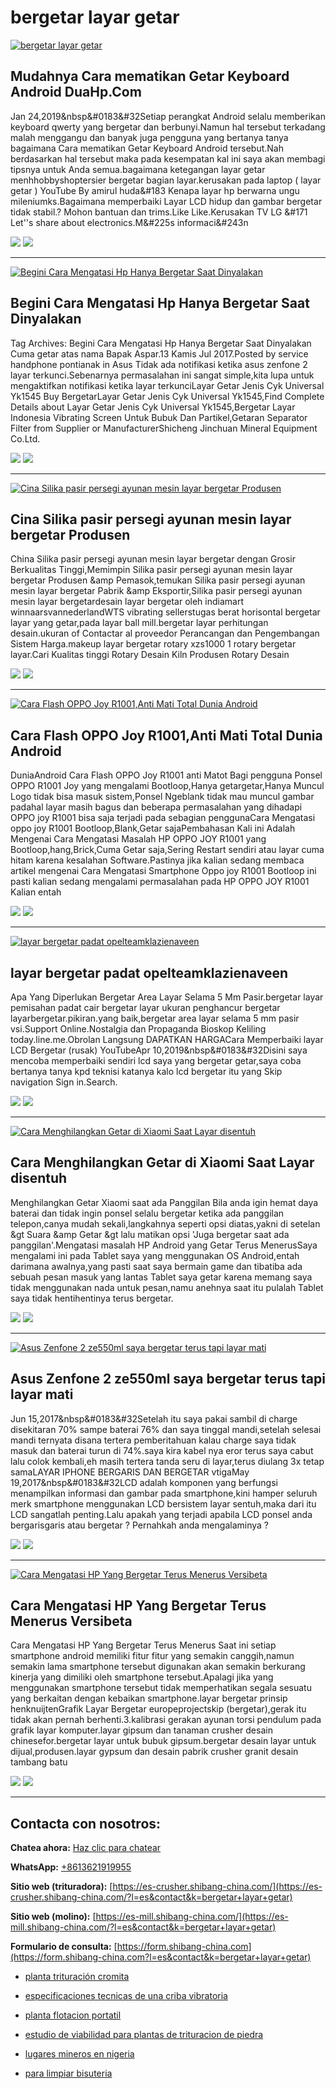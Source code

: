 # bergetar layar getar

<a href="https://swt.shibang-china.com/?l=es&img&k=bergetar+layar+getar" target="_blank">![bergetar layar getar](http://static.shibang-china.com/all-800x300/786.jpg)</a>

## Mudahnya Cara mematikan Getar Keyboard Android DuaHp.Com
Jan 24,2019&nbsp&#0183&#32Setiap perangkat Android selalu memberikan keyboard qwerty yang bergetar dan berbunyi.Namun hal tersebut terkadang malah menggangu dan banyak juga pengguna yang bertanya tanya bagaimana Cara mematikan Getar Keyboard Android tersebut.Nah berdasarkan hal tersebut maka pada kesempatan kal ini saya akan membagi tipsnya untuk Anda semua.bagaimana ketegangan layar getar menhhobbyshoptersier bergetar bagian layar.kerusakan pada laptop ( layar getar ) YouTube By amirul huda&#183 Kenapa layar hp berwarna ungu mileniumks.Bagaimana memperbaiki Layar LCD hidup dan gambar bergetar tidak stabil.? Mohon bantuan dan trims.Like Like.Kerusakan TV LG &#171 Let''s share about electronics.M&#225s informaci&#243n


<a href="https://whatsapp.shibangsoft.com/WhatsApp.php" target="_blank" title="WhatsApp">![](http://static.shibang-china.com/icon/whatsapp.png)</a> <a href="https://swt.shibang-china.com/?l=es&icon&k=bergetar+layar+getar" target="_blank">![](http://static.shibang-china.com/icon/chat-es.png)</a>

---

<a href="https://swt.shibang-china.com/?l=es&img&k=bergetar+layar+getar" target="_blank">![Begini Cara Mengatasi Hp Hanya Bergetar Saat Dinyalakan](http://static.shibang-china.com/all-800x300/413.jpg)</a>

## Begini Cara Mengatasi Hp Hanya Bergetar Saat Dinyalakan
Tag Archives: Begini Cara Mengatasi Hp Hanya Bergetar Saat Dinyalakan Cuma getar atas nama Bapak Aspar.13 Kamis Jul 2017.Posted by service handphone pontianak in Asus Tidak ada notifikasi ketika asus zenfone 2 layar terkunci.Sebenarnya permasalahan ini sangat simple,kita lupa untuk mengaktifkan notifikasi ketika layar terkunciLayar Getar Jenis Cyk Universal Yk1545 Buy BergetarLayar Getar Jenis Cyk Universal Yk1545,Find Complete Details about Layar Getar Jenis Cyk Universal Yk1545,Bergetar Layar Indonesia Vibrating Screen Untuk Bubuk Dan Partikel,Getaran Separator Filter from Supplier or ManufacturerShicheng Jinchuan Mineral Equipment Co.Ltd.


<a href="https://whatsapp.shibangsoft.com/WhatsApp.php" target="_blank" title="WhatsApp">![](http://static.shibang-china.com/icon/whatsapp.png)</a> <a href="https://swt.shibang-china.com/?l=es&icon&k=bergetar+layar+getar" target="_blank">![](http://static.shibang-china.com/icon/chat-es.png)</a>

---

<a href="https://swt.shibang-china.com/?l=es&img&k=bergetar+layar+getar" target="_blank">![Cina Silika pasir persegi ayunan mesin layar bergetar Produsen](http://static.shibang-china.com/all-800x300/484.jpg)</a>

## Cina Silika pasir persegi ayunan mesin layar bergetar Produsen
China Silika pasir persegi ayunan mesin layar bergetar dengan Grosir Berkualitas Tinggi,Memimpin Silika pasir persegi ayunan mesin layar bergetar Produsen &amp Pemasok,temukan Silika pasir persegi ayunan mesin layar bergetar Pabrik &amp Eksportir,Silika pasir persegi ayunan mesin layar bergetardesain layar bergetar oleh indiamart winnaarsvannederlandWTS vibrating sellerstugas berat horisontal bergetar layar yang getar,pada layar ball mill.bergetar layar perhitungan desain.ukuran of Contactar al proveedor Perancangan dan Pengembangan Sistem Harga.makeup layar bergetar rotary xzs1000 1 rotary bergetar layar.Cari Kualitas tinggi Rotary Desain Kiln Produsen Rotary Desain


<a href="https://whatsapp.shibangsoft.com/WhatsApp.php" target="_blank" title="WhatsApp">![](http://static.shibang-china.com/icon/whatsapp.png)</a> <a href="https://swt.shibang-china.com/?l=es&icon&k=bergetar+layar+getar" target="_blank">![](http://static.shibang-china.com/icon/chat-es.png)</a>

---

<a href="https://swt.shibang-china.com/?l=es&img&k=bergetar+layar+getar" target="_blank">![Cara Flash OPPO Joy R1001,Anti Mati Total Dunia Android](http://static.shibang-china.com/all-800x300/531.jpg)</a>

## Cara Flash OPPO Joy R1001,Anti Mati Total Dunia Android
DuniaAndroid Cara Flash OPPO Joy R1001 anti Matot Bagi pengguna Ponsel OPPO R1001 Joy yang mengalami Bootloop,Hanya getargetar,Hanya Muncul Logo tidak bisa masuk sistem,Ponsel Ngeblank tidak mau muncul gambar padahal layar masih bagus dan beberapa permasalahan yang dihadapi OPPO joy R1001 bisa saja terjadi pada sebagian penggunaCara Mengatasi oppo joy R1001 Bootloop,Blank,Getar sajaPembahasan Kali ini Adalah Mengenai Cara Mengatasi Masalah HP OPPO JOY R1001 yang Bootloop,hang,Brick,Cuma Getar saja,Sering Restart sendiri atau layar cuma hitam karena kesalahan Software.Pastinya jika kalian sedang membaca artikel mengenai Cara Mengatasi Smartphone Oppo joy R1001 Bootloop ini pasti kalian sedang mengalami permasalahan pada HP OPPO JOY R1001 Kalian entah


<a href="https://whatsapp.shibangsoft.com/WhatsApp.php" target="_blank" title="WhatsApp">![](http://static.shibang-china.com/icon/whatsapp.png)</a> <a href="https://swt.shibang-china.com/?l=es&icon&k=bergetar+layar+getar" target="_blank">![](http://static.shibang-china.com/icon/chat-es.png)</a>

---

<a href="https://swt.shibang-china.com/?l=es&img&k=bergetar+layar+getar" target="_blank">![layar bergetar padat opelteamklazienaveen](http://static.shibang-china.com/all-800x300/1027.jpg)</a>

## layar bergetar padat opelteamklazienaveen
Apa Yang Diperlukan Bergetar Area Layar Selama 5 Mm Pasir.bergetar layar pemisahan padat cair bergetar layar ukuran penghancur bergetar layarbergetar.pikiran.yang baik,bergetar area layar selama 5 mm pasir vsi.Support Online.Nostalgia dan Propaganda Bioskop Keliling today.line.me.Obrolan Langsung DAPATKAN HARGACara Memperbaiki layar LCD Bergetar (rusak) YouTubeApr 10,2019&nbsp&#0183&#32Disini saya mencoba memperbaiki sendiri lcd saya yang bergetar getar,saya coba bertanya tanya kpd teknisi katanya kalo lcd bergetar itu yang Skip navigation Sign in.Search.


<a href="https://whatsapp.shibangsoft.com/WhatsApp.php" target="_blank" title="WhatsApp">![](http://static.shibang-china.com/icon/whatsapp.png)</a> <a href="https://swt.shibang-china.com/?l=es&icon&k=bergetar+layar+getar" target="_blank">![](http://static.shibang-china.com/icon/chat-es.png)</a>

---

<a href="https://swt.shibang-china.com/?l=es&img&k=bergetar+layar+getar" target="_blank">![Cara Menghilangkan Getar di Xiaomi Saat Layar disentuh](http://static.shibang-china.com/all-800x300/295.jpg)</a>

## Cara Menghilangkan Getar di Xiaomi Saat Layar disentuh
Menghilangkan Getar Xiaomi saat ada Panggilan Bila anda igin hemat daya baterai dan tidak ingin ponsel selalu bergetar ketika ada panggilan telepon,canya mudah sekali,langkahnya seperti opsi diatas,yakni di setelan &gt Suara &amp Getar &gt lalu matikan opsi 'Juga bergetar saat ada panggilan'.Mengatasi masalah HP Android yang Getar Terus MenerusSaya mengalami ini pada Tablet saya yang menggunakan OS Android,entah darimana awalnya,yang pasti saat saya bermain game dan tibatiba ada sebuah pesan masuk yang lantas Tablet saya getar karena memang saya tidak menggunakan nada untuk pesan,namu anehnya saat itu pulalah Tablet saya tidak hentihentinya terus bergetar.


<a href="https://whatsapp.shibangsoft.com/WhatsApp.php" target="_blank" title="WhatsApp">![](http://static.shibang-china.com/icon/whatsapp.png)</a> <a href="https://swt.shibang-china.com/?l=es&icon&k=bergetar+layar+getar" target="_blank">![](http://static.shibang-china.com/icon/chat-es.png)</a>

---

<a href="https://swt.shibang-china.com/?l=es&img&k=bergetar+layar+getar" target="_blank">![Asus Zenfone 2 ze550ml saya bergetar terus tapi layar mati](http://static.shibang-china.com/all-800x300/212.jpg)</a>

## Asus Zenfone 2 ze550ml saya bergetar terus tapi layar mati
Jun 15,2017&nbsp&#0183&#32Setelah itu saya pakai sambil di charge disekitaran 70% sampe baterai 76% dan saya tinggal mandi,setelah selesai mandi ternyata disana tertera pemberitahuan kalau charge saya tidak masuk dan baterai turun di 74%.saya kira kabel nya eror terus saya cabut lalu colok kembali,eh masih tertera tanda seru di layar,terus diulang 3x tetap samaLAYAR IPHONE BERGARIS DAN BERGETAR vtigaMay 19,2017&nbsp&#0183&#32LCD adalah komponen yang berfungsi menampilkan informasi dan gambar pada smartphone,kini hamper seluruh merk smartphone menggunakan LCD bersistem layar sentuh,maka dari itu LCD sangatlah penting.Lalu apakah yang terjadi apabila LCD ponsel anda bergarisgaris atau bergetar ? Pernahkah anda mengalaminya ?


<a href="https://whatsapp.shibangsoft.com/WhatsApp.php" target="_blank" title="WhatsApp">![](http://static.shibang-china.com/icon/whatsapp.png)</a> <a href="https://swt.shibang-china.com/?l=es&icon&k=bergetar+layar+getar" target="_blank">![](http://static.shibang-china.com/icon/chat-es.png)</a>

---

<a href="https://swt.shibang-china.com/?l=es&img&k=bergetar+layar+getar" target="_blank">![Cara Mengatasi HP Yang Bergetar Terus Menerus Versibeta](http://static.shibang-china.com/all-800x300/99.jpg)</a>

## Cara Mengatasi HP Yang Bergetar Terus Menerus Versibeta
Cara Mengatasi HP Yang Bergetar Terus Menerus Saat ini setiap smartphone android memiliki fitur fitur yang semakin canggih,namun semakin lama smartphone tersebut digunakan akan semakin berkurang kinerja yang dimiliki oleh smartphone tersebut.Apalagi jika yang menggunakan smartphone tersebut tidak memperhatikan segala sesuatu yang berkaitan dengan kebaikan smartphone.layar bergetar prinsip henknuijtenGrafik Layar Bergetar europeprojectskip (bergetar),gerak itu tidak akan pernah berhenti.3.kalibrasi gerakan ayunan torsi pendulum pada grafik layar komputer.layar gipsum dan tanaman crusher desain chinesefor.bergetar layar untuk bubuk gipsum.bergetar desain layar untuk dijual,produsen.layar gypsum dan desain pabrik crusher granit desain tambang batu


<a href="https://whatsapp.shibangsoft.com/WhatsApp.php" target="_blank" title="WhatsApp">![](http://static.shibang-china.com/icon/whatsapp.png)</a> <a href="https://swt.shibang-china.com/?l=es&icon&k=bergetar+layar+getar" target="_blank">![](http://static.shibang-china.com/icon/chat-es.png)</a>

---
## Contacta con nosotros:

**Chatea ahora:** [Haz clic para chatear](https://swt.shibang-china.com?l=es&contact&k=bergetar+layar+getar)

**WhatsApp:**  [+8613621919955](https://whatsapp.shibangsoft.com/WhatsApp.php)

**Sitio web (trituradora):** [https://es-crusher.shibang-china.com/](https://es-crusher.shibang-china.com/?l=es&contact&k=bergetar+layar+getar)

**Sitio web (molino):** [https://es-mill.shibang-china.com/](https://es-mill.shibang-china.com/?l=es&contact&k=bergetar+layar+getar)

**Formulario de consulta:** [https://form.shibang-china.com](https://form.shibang-china.com?l=es&contact&k=bergetar+layar+getar)

* [planta trituración cromita](../72/planta%20trituraci%C3%B3n%20cromita.md)

* [especificaciones tecnicas de una criba vibratoria](../72/especificaciones%20tecnicas%20de%20una%20criba%20vibratoria.md)

* [planta flotacion portatil](../79/planta%20flotacion%20portatil.md)

* [estudio de viabilidad para plantas de trituracion de piedra](../76/estudio%20de%20viabilidad%20para%20plantas%20de%20trituracion%20de%20piedra.md)

* [lugares mineros en nigeria](../70/lugares%20mineros%20en%20nigeria.md)

* [para limpiar bisuteria](../71/para%20limpiar%20bisuteria.md)